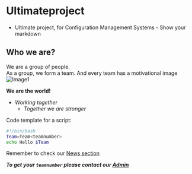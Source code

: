 # Ultimateproject
- Ultimate project, for Configuration Management Systems - Show your markdown
## Who we are?
We are a group of people.   
As a group, we form a team. And every team has a motivational image
![Image1](https://cdn.pixabay.com/photo/2015/03/17/02/01/cubes-677092_960_720.png)

**We are the world!**
- *Working together*
  - *Together we are stronger*
  
Code template for a script:
```bash
#!/bin/bash
Team=Team<teamnumber>
echo Hello $Team
```
Remember to check our [News section](https://github.com/therealhalonen/ultimateproject/blob/main/news.md)

***To get your `teamnumber` please contact our [Admin](mailto:admin@ultimate-project.org)***

